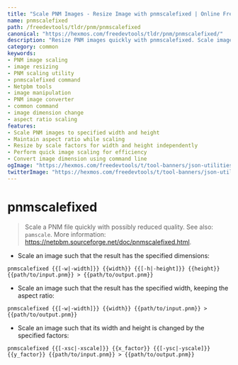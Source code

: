 ```yaml
---
title: "Scale PNM Images - Resize Image with pnmscalefixed | Online Free DevTools by Hexmos"
name: pnmscalefixed
path: /freedevtools/tldr/pnm/pnmscalefixed
canonical: "https://hexmos.com/freedevtools/tldr/pnm/pnmscalefixed/"
description: "Resize PNM images quickly with pnmscalefixed. Scale image dimensions and aspect ratio efficiently. Free online tool, no registration required."
category: common
keywords:
- PNM image scaling
- image resizing
- PNM scaling utility
- pnmscalefixed command
- Netpbm tools
- image manipulation
- PNM image converter
- common command
- image dimension change
- aspect ratio scaling
features:
- Scale PNM images to specified width and height
- Maintain aspect ratio while scaling
- Resize by scale factors for width and height independently
- Perform quick image scaling for efficiency
- Convert image dimension using command line
ogImage: "https://hexmos.com/freedevtools/t/tool-banners/json-utilities-banner.png"
twitterImage: "https://hexmos.com/freedevtools/t/tool-banners/json-utilities-banner.png"
---
```


# pnmscalefixed

> Scale a PNM file quickly with possibly reduced quality.
> See also: `pamscale`.
> More information: <https://netpbm.sourceforge.net/doc/pnmscalefixed.html>.

- Scale an image such that the result has the specified dimensions:

`pnmscalefixed {{[-w|-width]}} {{width}} {{[-h|-height]}} {{height}} {{path/to/input.pnm}} > {{path/to/output.pnm}}`

- Scale an image such that the result has the specified width, keeping the aspect ratio:

`pnmscalefixed {{[-w|-width]}} {{width}} {{path/to/input.pnm}} > {{path/to/output.pnm}}`

- Scale an image such that its width and height is changed by the specified factors:

`pnmscalefixed {{[-xsc|-xscale]}} {{x_factor}} {{[-ysc|-yscale]}} {{y_factor}} {{path/to/input.pnm}} > {{path/to/output.pnm}}`
